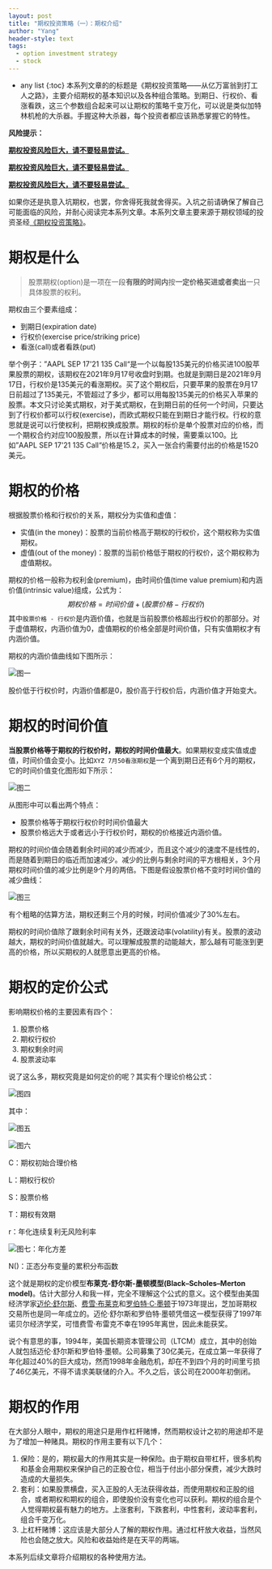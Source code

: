 ```yaml
---
layout: post
title: "期权投资策略（一）：期权介绍"
author: "Yang"
header-style: text
tags:
  - option investment strategy
  - stock
---
```


- any list
{:toc}
本系列文章的的标题是《期权投资策略——从亿万富翁到打工人之路》，主要介绍期权的基本知识以及各种组合策略。到期日、行权价、看涨看跌，这三个参数组合起来可以让期权的策略千变万化，可以说是类似加特林机枪的大杀器。手握这种大杀器，每个投资者都应该熟悉掌握它的特性。

**风险提示：**

<u>**期权投资风险巨大，请不要轻易尝试。**</u>

<u>**期权投资风险巨大，请不要轻易尝试。**</u>

<u>**期权投资风险巨大，请不要轻易尝试。**</u>

如果你还是执意入坑期权，也罢，你舍得死我就舍得买。入坑之前请确保了解自己可能面临的风险，并耐心阅读完本系列文章。本系列文章主要来源于期权领域的投资圣经[《期权投资策略》](https://book.douban.com/subject/26345971/)。



# 期权是什么

> 股票期权(option)是一项在一段**有限的时间内**按**一定价格买进或者卖出**一只具体股票的权利。

期权由三个要素组成：

- 到期日(expiration date)
- 行权价(exercise price/striking price)
- 看涨(call)或者看跌(put)

举个例子：”AAPL SEP 17'21 135 Call“是一个以每股135美元的价格买进100股苹果股票的期权，该期权在2021年9月17号收盘时到期。也就是到期日是2021年9月17日，行权价是135美元的看涨期权。买了这个期权后，只要苹果的股票在9月17日前超过了135美元，不管超过了多少，都可以用每股135美元的价格买入苹果的股票。本文只讨论美式期权，对于美式期权，在到期日前的任何一个时间，只要达到了行权价都可以行权(exercise)，而欧式期权只能在到期日才能行权。行权的意思就是说可以行使权利，把期权换成股票。期权的标价是单个股票对应的价格，而一个期权合约对应100股股票，所以在计算成本的时候，需要乘以100。比如”AAPL SEP 17'21 135 Call“价格是15.2，买入一张合约需要付出的价格是1520美元。



# 期权的价格

根据股票价格和行权价的关系，期权分为实值和虚值：

- 实值(in the money)：股票的当前价格高于期权的行权价，这个期权称为实值期权。
- 虚值(out of the money)：股票的当前价格低于期权的行权价，这个期权称为虚值期权。

期权的价格一般称为权利金(premium)，由时间价值(time value premium)和内涵价值(intrinsic value)组成，公式为：
$$
期权价格 = 时间价值 + (股票价格 - 行权价)
$$
其中```股票价格 - 行权价```是内涵价值，也就是当前股票价格超出行权价的那部分。对于虚值期权，内涵价值为0，虚值期权的价格全部是时间价值，只有实值期权才有内涵价值。

期权的内涵价值曲线如下图所示：

![图一](/img/in-post/2021-02-13-option-strategy-introduction/post-intrinsic-value-change.png)

股价低于行权价时，内涵价值都是0，股价高于行权价后，内涵价值才开始变大。



# 期权的时间价值

**当股票价格等于期权的行权价时，期权的时间价值最大**。如果期权变成实值或虚值，时间价值会变小。比如```XYZ 7月50看涨期权```是一个离到期日还有6个月的期权，它的时间价值变化图形如下所示：

![图二](/img/in-post/2021-02-13-option-strategy-introduction/post-time-value-change.png)

从图形中可以看出两个特点：

- 股票价格等于期权行权价时时间价值最大
- 股票价格远大于或者远小于行权价时，期权的价格接近内涵价值。

期权的时间价值会随着剩余时间的减少而减少，而且这个减少的速度不是线性的，而是随着到期日的临近而加速减少。减少的比例与剩余时间的平方根相关，3个月期权时间价值的减少比例是9个月的两倍。下图是假设股票价格不变时时间价值的减少曲线：

![图三](/img/in-post/2021-02-13-option-strategy-introduction/post-time-value-decrease.png)

有个粗略的估算方法，期权还剩三个月的时候，时间价值减少了30%左右。

期权的时间价值除了跟剩余时间有关外，还跟波动率(volatility)有关。股票的波动越大，期权的时间价值就越大。可以理解成股票的动能越大，那么越有可能涨到更高的价格，所以买期权的人就愿意出更高的价格。



# 期权的定价公式

影响期权价格的主要因素有四个：

1. 股票价格
2. 期权行权价
3. 期权剩余时间
4. 股票波动率

说了这么多，期权究竟是如何定价的呢？其实有个理论价格公式：

![图四](/img/in-post/2021-02-13-option-strategy-introduction/post-option-value-formula.svg)

其中：

![图五](/img/in-post/2021-02-13-option-strategy-introduction/post-option-value-formula1.svg)

![图六](/img/in-post/2021-02-13-option-strategy-introduction/post-option-value-formula2.svg)

C：期权初始合理价格

L：期权行权价

S：股票价格

T：期权有效期

r：年化连续复利无风险利率

 ![图七](/img/in-post/2021-02-13-option-strategy-introduction/post-option-value-formula3.svg)：年化方差

N()：正态分布变量的累积分布函数

这个就是期权的定价模型**布莱克-舒尔斯-墨顿模型(Black–Scholes–Merton model)**。估计大部分人和我一样，完全不理解这个公式的意义。这个模型由美国经济学家[迈伦·舒尔斯](https://zh.wikipedia.org/wiki/迈伦·舒尔斯)、[费雪·布莱克](https://zh.wikipedia.org/wiki/費雪·布萊克)和[罗伯特·C·墨顿](https://zh.wikipedia.org/wiki/罗伯特·C·墨顿)于1973年提出，芝加哥期权交易所也是同一年成立的。迈伦·舒尔斯和罗伯特·墨顿凭借这一模型获得了1997年诺贝尔经济学奖，可惜费雪·布雷克不幸在1995年离世，因此未能获奖。

说个有意思的事，1994年，美国长期资本管理公司（LTCM）成立，其中的创始人就包括迈伦·舒尔斯和罗伯特·墨顿。公司募集了30亿美元，在成立第一年获得了年化超过40%的巨大成功，然而1998年金融危机，却在不到四个月的时间里亏损了46亿美元，不得不请求美联储的介入。不久之后，该公司在2000年初倒闭。



# 期权的作用

在大部分人眼中，期权的用途只是用作杠杆赌博，然而期权设计之初的用途却不是为了增加一种赌具。期权的作用主要有以下几个：

1. 保险：是的，期权最大的作用其实是一种保险。由于期权自带杠杆，很多机构和基金会用期权来保护自己的正股仓位，相当于付出小部分保费，减少大跌时造成的大量损失。
2. 套利：如果股票横盘，买入正股的人无法获得收益，而使用期权和正股的组合，或者期权和期权的组合，即使股价没有变化也可以获利。期权的组合是个人觉得期权最有魅力的地方。上涨套利，下跌套利，中性套利，波动率套利，组合千变万化。
3. 上杠杆赌博：这应该是大部分人了解的期权作用。通过杠杆放大收益，当然风险也会随之放大。风险和收益始终是在天平的两端。

本系列后续文章将介绍期权的各种使用方法。

